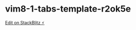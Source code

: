 # vim8-1-tabs-template-r2ok5e

[Edit on StackBlitz ⚡️](https://stackblitz.com/edit/vim8-1-tabs-template-r2ok5e)